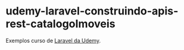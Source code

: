 # udemy-laravel-construindo-apis-rest-catalogoImoveis

Exemplos curso de [Laravel da Udemy](https://www.udemy.com/course/laravel-construindo-apis-rest/).
